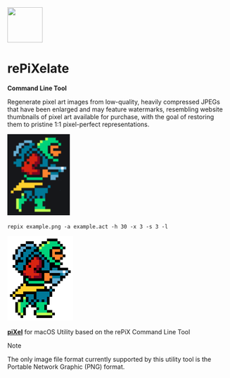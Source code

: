 <img src="../../../Insoft-UK/blob/main/assets/logo.svg" width="80" height="80" />

# rePiXelate

**Command Line Tool**

Regenerate pixel art images from low-quality, heavily compressed JPEGs that have been enlarged and may feature watermarks, resembling website thumbnails of pixel art available for purchase, with the goal of restoring them to pristine 1:1 pixel-perfect representations.

<img src="https://github.com/Insoft-UK/rePiX/blob/main/examples/example.png" >

```
repix example.png -a example.act -h 30 -x 3 -s 3 -l
```

<img src="https://github.com/Insoft-UK/rePiX/blob/main/examples/example@6x.png" >

**<a href="https://github.com/Insoft-UK/piXel" >piXel</a>** for macOS Utility based on the rePiX Command Line Tool


> [!NOTE]
The only image file format currently supported by this utility tool is the Portable Network Graphic (PNG) format.
